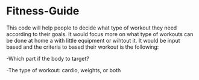 # Fitness-Guide
This code will help people to decide what type of workout they need according to their goals. It would focus more on what type of workouts can be done at home a with little equipment or wihtout it. It would be input based and the criteria to based their workout is the following: 

-Which part if the body to target? 

-The type of workout: cardio, weights, or both 


